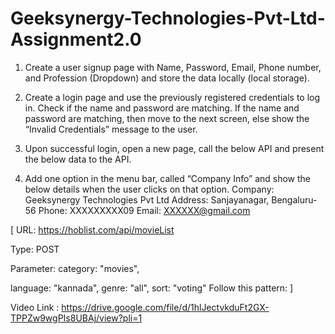 # Geeksynergy-Technologies-Pvt-Ltd-Assignment2.0


1.	Create a user signup page with Name, Password, Email, Phone number, and Profession (Dropdown) and store the data locally (local storage).
2.	Create a login page and use the previously registered credentials to log in. Check if the name and password are matching. If the name and password are matching, then move to the next screen, else show the “Invalid Credentials” message to the user.
3.	Upon successful login, open a new page, call the below API and present the below data to the API.

4.	Add one option in the menu bar, called “Company Info” and show the below details when the user clicks on that option.
Company: Geeksynergy Technologies Pvt Ltd Address: Sanjayanagar, Bengaluru-56 Phone: XXXXXXXXX09
Email: XXXXXX@gmail.com


[ URL: https://hoblist.com/api/movieList

Type: POST

Parameter:	category: "movies",

language: "kannada", genre: "all", sort: "voting" Follow this pattern: ]   



Video Link :  https://drive.google.com/file/d/1hlJectvkduFt2GX-TPPZw9wgPIs8UBAj/view?pli=1   










   

